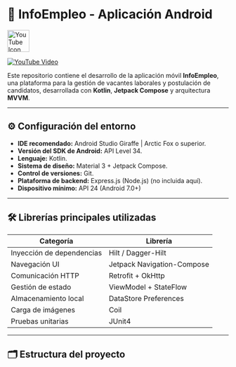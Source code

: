 # 📱 InfoEmpleo - Aplicación Android

<a href="https://www.youtube.com/watch?v=gZug6DQGf_c">
  <img src="https://upload.wikimedia.org/wikipedia/commons/0/09/YouTube_full-color_icon_%282017%29.svg" width="50" alt="YouTube Icon"/>
</a>

[![YouTube Video](https://img.youtube.com/vi/gZug6DQGf_c/0.jpg)](https://www.youtube.com/watch?v=gZug6DQGf_c)

Este repositorio contiene el desarrollo de la aplicación móvil **InfoEmpleo**, una plataforma para la gestión de vacantes laborales y postulación de candidatos, desarrollada con **Kotlin**, **Jetpack Compose** y arquitectura **MVVM**.

---

## ⚙️ Configuración del entorno

- **IDE recomendado:** Android Studio Giraffe | Arctic Fox o superior.
- **Versión del SDK de Android:** API Level 34.
- **Lenguaje:** Kotlin.
- **Sistema de diseño:** Material 3 + Jetpack Compose.
- **Control de versiones:** Git.
- **Plataforma de backend:** Express.js (Node.js) (no incluida aquí).
- **Dispositivo mínimo:** API 24 (Android 7.0+)

---

## 🛠️ Librerías principales utilizadas

| Categoría              | Librería             |
|------------------------|----------------------|
| Inyección de dependencias | Hilt / Dagger-Hilt |
| Navegación UI          | Jetpack Navigation-Compose |
| Comunicación HTTP      | Retrofit + OkHttp    |
| Gestión de estado      | ViewModel + StateFlow |
| Almacenamiento local   | DataStore Preferences |
| Carga de imágenes      | Coil                 |
| Pruebas unitarias      | JUnit4               |

---

## 🗂️ Estructura del proyecto

